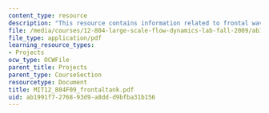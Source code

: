 ```yaml
---
content_type: resource
description: "This resource contains information related to frontal waves. \r\n"
file: /media/courses/12-804-large-scale-flow-dynamics-lab-fall-2009/ab1991f7276893d9a8ddd9bfba31b156_MIT12_804F09_frontaltank.pdf
file_type: application/pdf
learning_resource_types:
- Projects
ocw_type: OCWFile
parent_title: Projects
parent_type: CourseSection
resourcetype: Document
title: MIT12_804F09_frontaltank.pdf
uid: ab1991f7-2768-93d9-a8dd-d9bfba31b156
---
```

